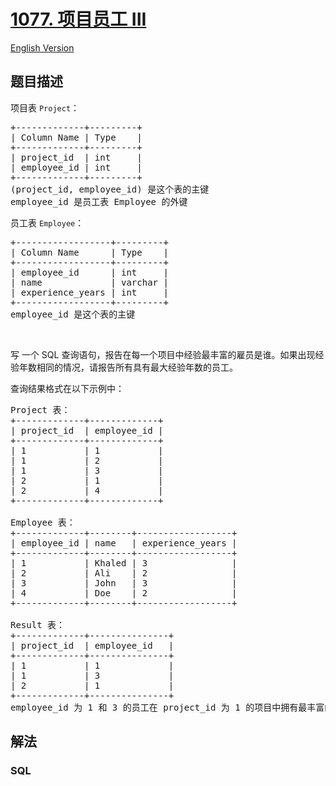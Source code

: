 # [1077. 项目员工 III](https://leetcode-cn.com/problems/project-employees-iii)

[English Version](/solution/1000-1099/1077.Project%20Employees%20III/README_EN.md)

## 题目描述

<!-- 这里写题目描述 -->

<p>项目表&nbsp;<code>Project</code>：</p>

<pre>
+-------------+---------+
| Column Name | Type    |
+-------------+---------+
| project_id  | int     |
| employee_id | int     |
+-------------+---------+
(project_id, employee_id) 是这个表的主键
employee_id 是员工表 Employee 的外键
</pre>

<p>员工表&nbsp;<code>Employee</code>：</p>

<pre>
+------------------+---------+
| Column Name      | Type    |
+------------------+---------+
| employee_id      | int     |
| name             | varchar |
| experience_years | int     |
+------------------+---------+
employee_id 是这个表的主键
</pre>

<p>&nbsp;</p>

<p>写 一个 SQL 查询语句，报告在每一个项目中经验最丰富的雇员是谁。如果出现经验年数相同的情况，请报告所有具有最大经验年数的员工。</p>

<p>查询结果格式在以下示例中：</p>

<pre>
Project 表：
+-------------+-------------+
| project_id  | employee_id |
+-------------+-------------+
| 1           | 1           |
| 1           | 2           |
| 1           | 3           |
| 2           | 1           |
| 2           | 4           |
+-------------+-------------+

Employee 表：
+-------------+--------+------------------+
| employee_id | name   | experience_years |
+-------------+--------+------------------+
| 1           | Khaled | 3                |
| 2           | Ali    | 2                |
| 3           | John   | 3                |
| 4           | Doe    | 2                |
+-------------+--------+------------------+

Result 表：
+-------------+---------------+
| project_id  | employee_id   |
+-------------+---------------+
| 1           | 1             |
| 1           | 3             |
| 2           | 1             |
+-------------+---------------+
employee_id 为 1 和 3 的员工在 project_id 为 1 的项目中拥有最丰富的经验。在 project_id 为 2 的项目中，employee_id 为 1 的员工拥有最丰富的经验。</pre>


## 解法

<!-- 这里可写通用的实现逻辑 -->

<!-- tabs:start -->

### **SQL**

```sql

```

<!-- tabs:end -->